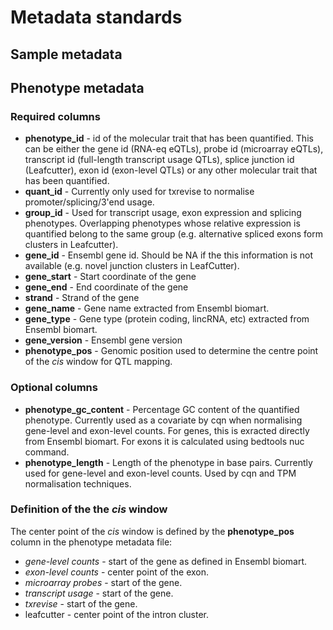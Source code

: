 # Metadata standards

## Sample metadata

## Phenotype metadata
### Required columns

 - **phenotype_id** -  id of the molecular trait that has been quantified. This can be either the gene id (RNA-eq eQTLs), probe id (microarray eQTLs), transcript id (full-length transcript usage QTLs), splice junction id (Leafcutter), exon id (exon-level QTLs) or any other molecular trait that has been quantified.
 - **quant_id** - Currently only used for txrevise to normalise promoter/splicing/3'end usage.
-  **group_id** - Used for transcript usage, exon expression and splicing phenotypes. Overlapping phenotypes whose relative expression is quantified belong to the same group (e.g. alternative spliced exons form clusters in Leafcutter).
- **gene_id** - Ensembl gene id. Should be NA if the this information is not available (e.g. novel junction clusters in LeafCutter).
- **gene_start** - Start coordinate of the gene
- **gene_end** - End coordinate of the gene
-   **strand** - Strand of the gene
-   **gene_name** - Gene name extracted from Ensembl biomart.
-   **gene_type** - Gene type (protein coding, lincRNA, etc) extracted from Ensembl biomart.
-  **gene_version** - Ensembl gene version
-  **phenotype_pos** - Genomic position used to determine the centre point of the *cis* window for QTL mapping. 

### Optional columns
*   **phenotype_gc_content** - Percentage GC content of the quantified phenotype. Currently used as a covariate by cqn when normalising gene-level and exon-level counts. For genes, this is exracted directly from Ensembl biomart. For exons it is calculated using bedtools nuc command. 
* **phenotype_length** - Length of the phenotype in base pairs. Currently used for gene-level and exon-level counts. Used by cqn and TPM normalisation techniques.

### Definition of the the *cis* window
The center point of the *cis* window is defined by the **phenotype_pos** column in the phenotype metadata file:

 - *gene-level counts* - start of the gene as defined in Ensembl biomart.
 - *exon-level counts* - center point of the exon.
 - *microarray probes* - start of the gene.
 -  *transcript usage* - start of the gene.
 - *txrevise* - start of the gene.
 - leafcutter - center point of the intron cluster.


<!--stackedit_data:
eyJoaXN0b3J5IjpbMTgxNTA1NDc3OSwxMzI3NTU1OTczXX0=
-->